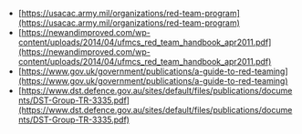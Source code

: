 - [https://usacac.army.mil/organizations/red-team-program](https://usacac.army.mil/organizations/red-team-program)
- [https://newandimproved.com/wp-content/uploads/2014/04/ufmcs_red_team_handbook_apr2011.pdf](https://newandimproved.com/wp-content/uploads/2014/04/ufmcs_red_team_handbook_apr2011.pdf)
- [https://www.gov.uk/government/publications/a-guide-to-red-teaming](https://www.gov.uk/government/publications/a-guide-to-red-teaming)
- [https://www.dst.defence.gov.au/sites/default/files/publications/documents/DST-Group-TR-3335.pdf](https://www.dst.defence.gov.au/sites/default/files/publications/documents/DST-Group-TR-3335.pdf)